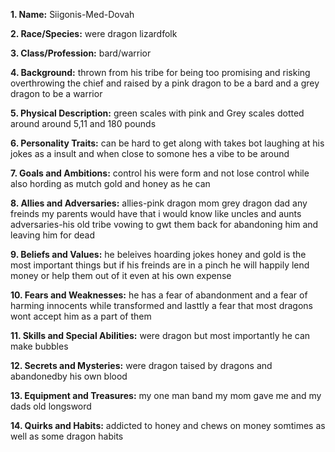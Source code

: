 
**1. Name:** Siigonis-Med-Dovah

**2. Race/Species:** were dragon lizardfolk

**3. Class/Profession:** bard/warrior

**4. Background:** thrown from his tribe for being too promising and risking overthrowing the chief and raised by a pink dragon to be a bard and a grey dragon to be a warrior

**5. Physical Description:** green scales with pink and Grey scales dotted around around 5,11 and 180 pounds

**6. Personality Traits:** can be hard to get along with takes bot laughing at his jokes as a insult and when close to somone hes a vibe to be around

**7. Goals and Ambitions:** control his were form and not lose control while also hording as mutch gold and honey as he can

**8. Allies and Adversaries:** allies-pink dragon mom grey dragon dad any freinds my parents would have that i would know like uncles and aunts adversaries-his old tribe vowing to gwt them back for abandoning him and leaving him for dead

**9. Beliefs and Values:** he beleives hoarding jokes honey and gold is the most important things but if his freinds are in a pinch he will happily lend money or help them out of it even at his own expense

**10. Fears and Weaknesses:** he has a fear of abandonment and a fear of harming innocents while transformed and lasttly a fear that most dragons wont accept him as a part of them

**11. Skills and Special Abilities:** were dragon but most importantly he can make bubbles

**12. Secrets and Mysteries:** were dragon taised by dragons and abandonedby his own blood

**13. Equipment and Treasures:** my one man band my mom gave me and my dads old longsword

**14. Quirks and Habits:** addicted to honey and chews on money somtimes as well as some dragon habits